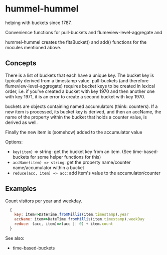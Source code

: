 hummel-hummel
===========
helping with buckets since 1787.

Convenience functions for pull-buckets and flumeview-level-aggregate and 

hummel-hummel creates the fitsBucket() and add() functions for the mocules mentioned above.

Concepts
---
There is a list of buckets that each have a unique key. The bucket key is typically derived from a timestamp value. pull-buckets (and therefore flumeview-level-aggregate) requires bucket keys to be created in lexical order, i.e. if you've created a bucket with key 1970 and then another one with key 1971, it is an error to create a second bucket with key 1970.

buckets are objects containing named accumulators (think: counters). If a new item is processed, its bucket key is derived, and then an accName, the name of the property within the budket that holds a counter value, is derived as well.

Finally the new item is (somehow) added to the accumulator value


Options:

- `key(item)` => string: get the bucket key from an item. (See time-based-buckets for some helper functions for this)
- `accName(item) => string`: get the property name/counter name/accumulator within a bucket
- `reduce(acc, item) => acc`: add item's value to the accumulator/counter

Examples
---

Count visitors per year and weekday.

``` js
  {
    key: item=>DateTime.fromMillis(item.timestamp).year
    accName: item=>DateTime.fromMillis(item.timestamp).weekDay
    reduce: (acc, item)=>(acc || 0) + item.count
  }
```

See also:

- time-based-buckets
